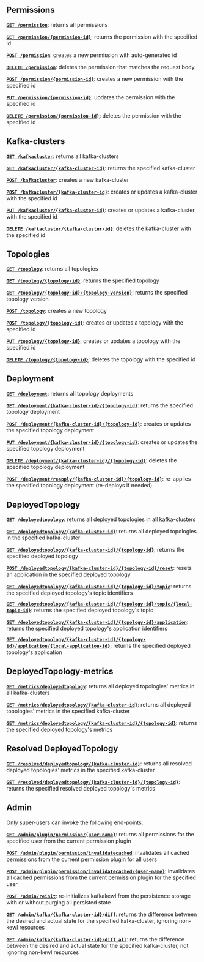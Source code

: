## Permissions

**[`GET /permission`](permission/get.md)**: returns all permissions

**[`GET /permission/{permission-id}`](permission/get-by-id.md)**: returns the permission with the specified id

**[`POST /permission`](permission/post.md)**: creates a new permission with auto-generated id

**[`DELETE /permission`](permission/delete.md)**: deletes the permission that matches the request body

**[`POST /permission/{permission-id}`](permission/post-with-id.md)**: creates a new permission with the specified id

**[`PUT /permission/{permission-id}`](permission/put-with-id.md)**: updates the permission with the specified id

**[`DELETE /permission/{permission-id}`](permission/delete-by-id.md)**: deletes the permission with the specified id


## Kafka-clusters

**[`GET /kafkacluster`](kafkacluster/get.md)**: returns all kafka-clusters

**[`GET /kafkacluster/{kafka-cluster-id}`](kafkacluster/get-by-id.md)**: returns the specified kafka-cluster

**[`POST /kafkacluster`](kafkacluster/post.md)**: creates a new kafka-cluster

**[`POST /kafkacluster/{kafka-cluster-id}`](kafkacluster/post-put-with-id.md)**: creates or updates a kafka-cluster with the specified id

**[`PUT /kafkacluster/{kafka-cluster-id}`](kafkacluster/post-put-with-id.md)**: creates or updates a kafka-cluster with the specified id

**[`DELETE /kafkacluster/{kafka-cluster-id}`](kafkacluster/delete-by-id.md)**: deletes the kafka-cluster with the specified id

## Topologies

**[`GET /topology`](topology/get.md)**: returns all topologies

**[`GET /topology/{topology-id}`](topology/get-by-id.md)**: returns the specified topology

**[`GET /topology/{topology-id}/{topology-version}`](topology/get-by-id-version.md)**: returns the specified topology version

**[`POST /topology`](topology/post.md)**: creates a new topology

**[`POST /topology/{topology-id}`](topology/post-put-with-id.md)**: creates or updates a topology with the specified id

**[`PUT /topology/{topology-id}`](topology/post-put-with-id.md)**: creates or updates a topology with the specified id

**[`DELETE /topology/{topology-id}`](topology/delete-by-id.md)**: deletes the topology with the specified id

## Deployment

**[`GET /deployment`](deployment/get.md)**: returns all topology deployments

**[`GET /deployment/{kafka-cluster-id}/{topology-id}`](deployment/get-by-id.md)**: returns the specified topology deployment

**[`POST /deployment/{kafka-cluster-id}/{topology-id}`](deployment/post-put-with-id.md)**: creates or updates the specified topology deployment

**[`PUT /deployment/{kafka-cluster-id}/{topology-id}`](deployment/post-put-with-id.md)**: creates or updates the specified topology deployment

**[`DELETE /deployment/{kafka-cluster-id}/{topology-id}`](deployment/delete-by-id.md)**: deletes the specified topology deployment

**[`POST /deployment/reapply/{kafka-cluster-id}/{topology-id}`](deployment/reapply-post-with-id.md)**: re-applies the specified topology deployment (re-deploys if needed)

## DeployedTopology

**[`GET /deployedtopology`](deployedtopology/get.md)**: returns all deployed topologies in all kafka-clusters

**[`GET /deployedtopology/{kafka-cluster-id}`](deployedtopology/get-by-kafka-cluster.md)**: returns all deployed topologies in the specified kafka-cluster

**[`GET /deployedtopology/{kafka-cluster-id}/{topology-id}`](deployedtopology/get-by-id.md)**: returns the specified deployed topology

**[`POST /deployedtopology/{kafka-cluster-id}/{topology-id}/reset`](deployedtopology/reset-post-with-id.md)**: resets an application in the specified deployed topology

**[`GET /deployedtopology/{kafka-cluster-id}/{topology-id}/topic`](deployedtopology/topics-get-by-id.md)**: returns the specified deployed topology's topic identifiers

**[`GET /deployedtopology/{kafka-cluster-id}/{topology-id}/topic/{local-topic-id}`](deployedtopology/topic-get-by-id.md)**: returns the specified deployed topology's topic

**[`GET /deployedtopology/{kafka-cluster-id}/{topology-id}/application`](deployedtopology/applications-get-by-id.md)**: returns the specified deployed topology's application identifiers

**[`GET /deployedtopology/{kafka-cluster-id}/{topology-id}/application/{local-application-id}`](deployedtopology/application-get-by-id.md)**: returns the specified deployed topology's application

## DeployedTopology-metrics

**[`GET /metrics/deployedtopology`](deployedtopologymetrics/get.md)**: returns all deployed topologies' metrics in all kafka-clusters

**[`GET /metrics/deployedtopology/{kafka-cluster-id}`](deployedtopologymetrics/get-by-kafka-cluster.md)**: returns all deployed topologies' metrics in the specified kafka-cluster

**[`GET /metrics/deployedtopology/{kafka-cluster-id}/{topology-id}`](deployedtopologymetrics/get-by-id.md)**: returns the specified deployed topology's metrics

## Resolved DeployedTopology

**[`GET /resolved/deployedtopology/{kafka-cluster-id}`](resolveddeployedtopology/get-by-kafka-cluster.md)**: returns all resolved deployed topologies' metrics in the specified kafka-cluster

**[`GET /resolved/deployedtopology/{kafka-cluster-id}/{topology-id}`](resolveddeployedtopology/get-by-id.md)**: returns the specified resolved deployed topology's metrics

## Admin

Only super-users can invoke the following end-points.

**[`GET /admin/plugin/permission/{user-name}`](admin/plugin-permission-get-by-user.md)**: returns all permissions for the specified user from the current permission plugin

**[`POST /admin/plugin/permission/invalidatecached`](admin/plugin-permission-invalidatecached-post.md)**: invalidates all cached permissions from the current permission plugin for all users

**[`POST /admin/plugin/permission/invalidatecached/{user-name}`](admin/plugin-permission-invalidatecached-post-by-user.md)**: invalidates all cached permissions from the current permission plugin for the specified user

**[`POST /admin/reinit`](admin/reinit-post.md)**: re-initializes kafkakewl from the persistence storage with or without purging all persisted state

**[`GET /admin/kafka/{kafka-cluster-id}/diff`](admin/diff-get.md)**: returns the difference between the desired and actual state for the specified kafka-cluster, ignoring non-kewl resources

**[`GET /admin/kafka/{kafka-cluster-id}/diff_all`](admin/diff-all-get.md)**: returns the difference between the desired and actual state for the specified kafka-cluster, not ignoring non-kewl resources
